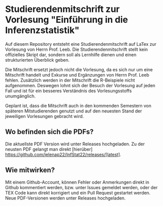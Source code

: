 # Studierendenmitschrift zur Vorlesung "Einführung in die Inferenzstatistik"

Auf diesem Repository entsteht eine Studierendenmitschrift auf LaTex zur Vorlesung von Herrn Prof. Leeb.
Die Studierendenmitschrift stellt kein offizielles Skript dar, sondern soll als Lernhilfe dienen und einen strukturierten 
Überblick geben. 

Die Mitschrift ersetzt jedoch nicht die Vorlesung, da es sich nur um eine Mitschrift handelt und Exkurse und Ergänzungen von Herrn Prof. Leeb fehlen. Zusätzlich werden in der Mitschrift die R-Beispiele nicht aufgenommen.
Deswegen lohnt sich der Besuch der Vorlesung auf jeden Fall und ist für ein besseres Verständnis des Vorlesungsstoffs unumgänglich.

Geplant ist, dass die Mitschrift auch in den kommenden Semestern von späteren Mitstudierenden genutzt
und auf den neuesten Stand der jeweiligen Vorlesungen gebracht wird.

## Wo befinden sich die PDFs?

Die aktuellste PDF Version wird unter Releases hochgeladen. Zu der neusten PDF gelangt man direkt [hierüber] https://github.com/jelenap22/InfStat22/releases/[latest].


## Wie mitwirken?

Mit einem Github-Account, können Fehler oder Anmerkungen direkt in Github kommentiert werden, bzw. unter Issues gemeldet werden, oder 
der TEX Code kann direkt korrigiert und ein Pull Request gestartet werden.
Neue PDF-Versionen werden unter Releases hochgeladen.
